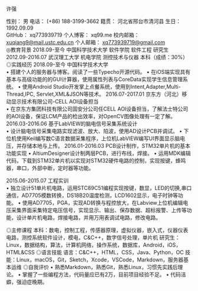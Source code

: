 许强	
	
性别：	男	电话：	(+86) 188-3199-3662	
籍贯：	河北省邢台市清河县	生日：	1992.09.09	
GitHub：	xq773939719	个人博客：	xq99.me	
校内邮箱：	xuqiang9@mail.ustc.edu.cn	个人邮箱：	xq773939719@gmail.com	
◎教育背景
2018.09-至今	中国科学技术大学	软件学院	软件工程	研究生
2012.09-2016.07	武汉理工大学	机电学院	测控技术与仪器	本科（成绩：30%） 
◎实践经历
2018.09-至今	中国科学技术大学	
•	搭建个人的服务器与博客。阅读了一些Typecho开源代码。
•	在iOS端实现具有基本与高级功能的的GUI计算器，使用属性列表与CoreData实现学生信息管理系统。
•	使用Android Studio开发掌上点餐系统，使用到Intent,Adapter,Multi-Thread,IPC,
Servlet,XML&JSON等技术。
2016.07-2017.01	京东方（河北）移动显示技术有限公司-CELL AOI设备担当	
•	在京东方集团科技有限公司固安分公司任CELL AOI设备担当，了解法士特公司的AOI设备，保证LCM产品的检出效率，对OpenCV图像处理有一定了解。
2016.03-2016.06	基于LabVIEW的脑电信号采集系统设计	
•	设计脑电信号采集电路实现滤波、放大、陷波，使用AD设计PCB并调试。
•	下位机使用Keil编写数C语言数据采集程序，上位机LabVIEW编写UI界面显示脑电压，并存储本地与上传。
2016.01-2016.03	PCB设计制作，STM32单片机的基本功能实现	
•	AltiumDesigner设计制两层PCB，进行布线，焊接。
•	运用MDK编辑代码，下载到STM32单片机以实现对STM32硬件电路的控制，实现按键，蜂鸣器，串口，外部中断，定时器等功能。

2015.06-2015.07	工程实训	
•	独立设计51单片机电路，运用STC89C51编程实现按键，数显，LED的切换,串口通信，AD7705模数转换，DS18B20温度检测，LCD1602显示，电子时钟等功能。
•	使用AD7705，PGA，实现AD转换与程控放大，在Labview上位机编辑电压采集界面采集特定电压信号，实现显示、输出、保存数据、超标报警、上传等功能，设计单片机电路，焊接电路，并用万用表调试电路，修改电路。

◎主修课程
本科：数电，控制工程，传感器原理，虚拟仪器，嵌入式，仪器仪表电路，测控系统软件设计，模电，C&C++，数字信号处理，单片机
研究生：Linux，数据结构，算法，计算机网络，操作系统，数据库，Android，iOS，HTML&CSS
◎语言技能
语言：C&C++，HTML，CSS，Java、Python，OC
技能：Linux，macOS，Git，Sketch，Xcode，VSCode，Markdown，服务器基本运维
◎自我评价
•	熟悉Markdown，熟悉Git，熟悉Linux，习惯先实践后理论。
•	掌握了一些编程方法，代码量应已有2万，目前项目经验不足。
•	代码洁癖，强迫症晚期。